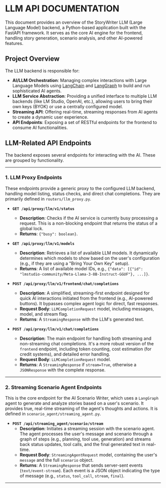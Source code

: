 # LLM API DOCUMENTATION

This document provides an overview of the StoryWriter LLM (Large Language Model) backend, a Python-based application built with the FastAPI framework. It serves as the core AI engine for the frontend, handling story generation, scenario analysis, and other AI-powered features.

## Project Overview

The LLM backend is responsible for:

-   **AI/LLM Orchestration**: Managing complex interactions with Large Language Models using [LangChain](https://www.langchain.com/) and [LangGraph](https://langchain-ai.github.io/langgraph/) to build and run sophisticated AI agents.
-   **LLM Service Abstraction**: Providing a unified interface to multiple LLM backends (like LM Studio, OpenAI, etc.), allowing users to bring their own keys (BYOK) or use a centrally configured model.
-   **Streaming API**: Offering real-time, streaming responses from AI agents to create a dynamic user experience.
-   **API Endpoints**: Exposing a set of RESTful endpoints for the frontend to consume AI functionalities.

## LLM-Related API Endpoints

The backend exposes several endpoints for interacting with the AI. These are grouped by functionality.

---

### 1. LLM Proxy Endpoints

These endpoints provide a generic proxy to the configured LLM backend, handling model listing, status checks, and direct chat completions. They are primarily defined in `routers/llm_proxy.py`.

-   **`GET /api/proxy/llm/v1/status`**
    -   **Description**: Checks if the AI service is currently busy processing a request. This is a non-blocking endpoint that returns the status of a global lock.
    -   **Returns**: `{"busy": boolean}`.

-   **`GET /api/proxy/llm/v1/models`**
    -   **Description**: Retrieves a list of available LLM models. It dynamically determines which models to show based on the user's configuration (e.g., if they are using a "Bring Your Own Key" setup).
    -   **Returns**: A list of available model IDs, e.g., `{"data": [{"id": "lmstudio-community/Meta-Llama-3-8B-Instruct-GGUF"}, ...]}`.

-   **`POST /api/proxy/llm/v1/frontend/chat/completions`**
    -   **Description**: A simplified, streaming-first endpoint designed for quick AI interactions initiated from the frontend (e.g., AI-powered buttons). It bypasses complex agent logic for direct, fast responses.
    -   **Request Body**: `LLMCompletionRequest` model, including messages, model, and stream flag.
    -   **Returns**: A `StreamingResponse` with the LLM's generated text.

-   **`POST /api/proxy/llm/v1/chat/completions`**
    -   **Description**: The main endpoint for handling both streaming and non-streaming chat completions. It's a more robust version of the `frontend` endpoint, including token counting, cost estimation (for credit systems), and detailed error handling.
    -   **Request Body**: `LLMCompletionRequest` model.
    -   **Returns**: A `StreamingResponse` if `stream=True`, otherwise a `JSONResponse` with the complete response.

---

### 2. Streaming Scenario Agent Endpoints

This is the core endpoint for the AI Scenario Writer, which uses a `LangGraph` agent to generate and analyze stories based on a user's scenario. It provides true, real-time streaming of the agent's thoughts and actions. It is defined in `scenario_agent/streaming_agent.py`.

-   **`POST /api/streaming_agent/scenario/stream`**
    -   **Description**: Initiates a streaming session with the scenario agent. The agent processes the user's message and scenario through a graph of steps (e.g., planning, tool use, generation) and streams back status updates, tool calls, and the final generated text in real-time.
    -   **Request Body**: `StreamingAgentRequest` model, containing the user's `message` and the full `scenario` object.
    -   **Returns**: A `StreamingResponse` that sends server-sent events (`text/event-stream`). Each event is a JSON object indicating the type of message (e.g., `status`, `tool_call`, `stream`, `final`).

---

